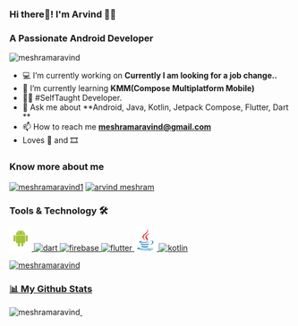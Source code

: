 ### Hi there👋! I'm Arvind 🙋‍♂️ 
### A Passionate Android Developer

<p align="left"> <img src="https://komarev.com/ghpvc/?username=meshramaravind&label=Profile%20views&color=0e75b6&style=flat" alt="meshramaravind" /> </p>

- 💻 I’m currently working on **Currently I am looking for a job change..**
- 🌱 I’m currently learning **KMM(Compose Multiplatform Mobile)**
- 👨‍💻 #SelfTaught Developer.
- 💬 Ask me about **Android, Java, Kotlin, Jetpack Compose, Flutter, Dart **
- 📫 How to reach me **meshramaravind@gmail.com**
- Loves 🎵 and 🎞 

### Know more about me
<a href="https://twitter.com/meshramaravind1" target="blank"><img align="center" src="https://raw.githubusercontent.com/rahuldkjain/github-profile-readme-generator/master/src/images/icons/Social/twitter.svg" alt="meshramaravind1" height="30" width="40" /></a>
<a href="https://linkedin.com/in/arvind meshram" target="blank"><img align="center" src="https://raw.githubusercontent.com/rahuldkjain/github-profile-readme-generator/master/src/images/icons/Social/linked-in-alt.svg" alt="arvind meshram" height="30" width="40" /></a>
</p>

### Tools & Technology 🛠

<p align="left"> <a href="https://developer.android.com" target="_blank"> <img src="https://raw.githubusercontent.com/devicons/devicon/master/icons/android/android-original-wordmark.svg" alt="android" width="40" height="40"/> </a> <a href="https://dart.dev" target="_blank"> <img src="https://www.vectorlogo.zone/logos/dartlang/dartlang-icon.svg" alt="dart" width="40" height="40"/> </a> <a href="https://firebase.google.com/" target="_blank"> <img src="https://www.vectorlogo.zone/logos/firebase/firebase-icon.svg" alt="firebase" width="40" height="40"/> </a> <a href="https://flutter.dev" target="_blank"> <img src="https://www.vectorlogo.zone/logos/flutterio/flutterio-icon.svg" alt="flutter" width="40" height="40"/> </a> <a href="https://www.java.com" target="_blank"> <img src="https://raw.githubusercontent.com/devicons/devicon/master/icons/java/java-original.svg" alt="java" width="40" height="40"/> </a> <a href="https://kotlinlang.org" target="_blank"> <img src="https://www.vectorlogo.zone/logos/kotlinlang/kotlinlang-icon.svg" alt="kotlin" width="40" height="40"/> </p>

<p><img align="bottom" src="https://github-readme-stats.vercel.app/api/top-langs?username=meshramaravind&show_icons=true&locale=en&layout=compact" alt="meshramaravind" /></p>

### 📊 My Github Stats
<p>&nbsp;<img align="left" src="https://github-readme-stats.vercel.app/api?username=meshramaravind&show_icons=true&locale=en" alt="meshramaravind"/> </p>

